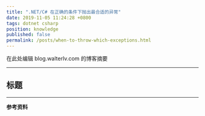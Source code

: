 ```yaml
---
title: ".NET/C# 在正确的条件下抛出最合适的异常"
date: 2019-11-05 11:24:28 +0800
tags: dotnet csharp
position: knowledge
published: false
permalink: /posts/when-to-throw-which-exceptions.html
---
```


在此处编辑 blog.walterlv.com 的博客摘要

---

<div id="toc"></div>

## 标题

---

**参考资料**
